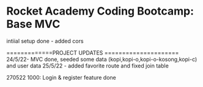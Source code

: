 # Rocket Academy Coding Bootcamp: Base MVC

intiial setup done - added cors

=============PROJECT UPDATES =====================
24/5/22- MVC done, seeded some data (kopi,kopi-o,kopi-o-kosong,kopi-c) and user data
25/5/22 - added favorite route and fixed join table

270522 1000: Login & register feature done
